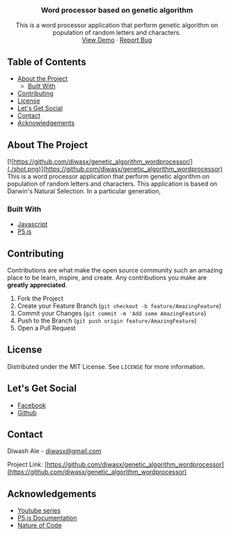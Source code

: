
<br />
  <h3 align="center">Word processor based on genetic algorithm</h3>

  <p align="center">
    This is a word processor application that perform genetic algorithm on population of random letters and characters.
    <br />
    <a target="_blank" href="https://diwasx.github.io/genetic_algorithm/genetic_algorithm_wordprocessor/">View Demo</a>
    ·
    <a href="https://github.com/diwasx/genetic_algorithm_wordprocessor/issues">Report Bug</a>
  </p>
</p>



<!-- TABLE OF CONTENTS -->
## Table of Contents

* [About the Project](#about-the-project)
  * [Built With](#built-with)
* [Contributing](#contributing)
* [License](#license)
* [Let's Get Social](#lets-get-social)
* [Contact](#contact)
* [Acknowledgements](#acknowledgements)



<!-- ABOUT THE PROJECT -->
## About The Project

[![https://github.com/diwasx/genetic_algorithm_wordprocessor/](./shot.png)](https://github.com/diwasx/genetic_algorithm_wordprocessor)
This is a word processor application that perform genetic algorithm on population of random letters and characters. This application is based on Darwin's Natural Selection. In a particular generation, 
### Built With

* [Javascript](https://www.javascript.com/)
* [P5.js](https://p5js.org/)


<!-- CONTRIBUTING -->
## Contributing

Contributions are what make the open source community such an amazing place to be learn, inspire, and create. Any contributions you make are **greatly appreciated**.

1. Fork the Project
2. Create your Feature Branch (`git checkout -b feature/AmazingFeature`)
3. Commit your Changes (`git commit -m 'Add some AmazingFeature`)
4. Push to the Branch (`git push origin feature/AmazingFeature`)
5. Open a Pull Request



<!-- LICENSE -->
## License

Distributed under the MIT License. See `LICENSE` for more information.



<!-- LET'S GET SOCIAL -->
## Let's Get Social

* [Facebook](https://facebook.com/diwas.ale)
* [Github](https://github.com/diwasx)


<!-- CONTACT -->
## Contact

Diwash Ale - diwasx@gmail.com

Project Link: [https://github.com/diwasx/genetic_algorithm_wordprocessor](https://github.com/diwasx/genetic_algorithm_wordprocessor)


<!-- ACKNOWLEDGEMENTS -->
## Acknowledgements
* [Youtube series](https://www.youtube.com/playlist?list=PLRqwX-V7Uu6bw4n02JP28QDuUdNi3EXxJ)
* [P5.js Documentation](https://p5js.org/get-started/)
* [Nature of Code](https://natureofcode.com/book/chapter-9-the-evolution-of-code/)

